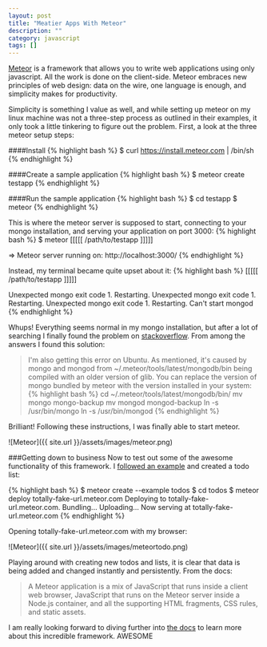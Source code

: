 ```yaml
---
layout: post
title: "Meatier Apps With Meteor"
description: ""
category: javascript
tags: []
---
```


[Meteor](http://www.meteor.com/) is a framework that allows you to write web applications using only javascript. All the work is done on the client-side. Meteor embraces new principles of web design: data on the wire, one language is enough, and simplicity makes for productivity.

Simplicity is something I value as well, and while setting up meteor on my linux machine was not a three-step process as outlined in their examples, it only took a little tinkering to figure out the problem. First, a look at the three meteor setup steps:

####Install
{% highlight bash %}
$ curl https://install.meteor.com | /bin/sh {% endhighlight %}

####Create a sample application
{% highlight bash %}
$ meteor create testapp {% endhighlight %}

####Run the sample application
{% highlight bash %}
$ cd testapp
$ meteor
{% endhighlight %}

This is where the meteor server is supposed to start, connecting to your mongo installation, and serving your application on port 3000:
{% highlight bash %}
$ meteor
[[[[[ /path/to/testapp ]]]]]

=> Meteor server running on: http://localhost:3000/
{% endhighlight %}

Instead, my terminal became quite upset about it:
{% highlight bash %}
[[[[[ /path/to/testapp ]]]]]

Unexpected mongo exit code 1. Restarting.
Unexpected mongo exit code 1. Restarting.
Unexpected mongo exit code 1. Restarting.
Can't start mongod {% endhighlight %}

Whups! Everything seems normal in my mongo installation, but after a lot of searching I finally found the problem on [stackoverflow](http://stackoverflow.com/questions/18505372/meteor-update-0-6-4-0-6-5-mongo-error). From among the answers I found this solution:

>I'm also getting this error on Ubuntu. As mentioned, it's caused by mongo and mongod from ~/.meteor/tools/latest/mongodb/bin being compiled with an older version of glib. You can replace the version of mongo bundled by meteor with the version installed in your system:
{% highlight bash %}
cd ~/.meteor/tools/latest/mongodb/bin/
mv mongo mongo-backup
mv mongod mongod-backup
ln -s /usr/bin/mongo
ln -s /usr/bin/mongod {% endhighlight %}

Brilliant! Following these instructions, I was finally able to start meteor.

![Meteor]({{ site.url }}/assets/images/meteor.png)

###Getting down to business
Now to test out some of the awesome functionality of this framework. I [followed an example](http://www.meteor.com/examples/todos) and created a todo list:

{% highlight bash %}
$ meteor create --example todos
$ cd todos
$ meteor deploy totally-fake-url.meteor.com
Deploying to totally-fake-url.meteor.com.  Bundling...
Uploading...
Now serving at totally-fake-url.meteor.com {% endhighlight %}

Opening totally-fake-url.meteor.com with my browser:

![Meteor]({{ site.url }}/assets/images/meteortodo.png)

Playing around with creating new todos and lists, it is clear that data is being added and changed instantly and persistently. From the docs:
> A Meteor application is a mix of JavaScript that runs inside a client web browser, JavaScript that runs on the Meteor server inside a Node.js container, and all the supporting HTML fragments, CSS rules, and static assets.

I am really looking forward to diving further into [the docs](http://docs.meteor.com/#concepts) to learn more about this incredible framework.
AWESOME